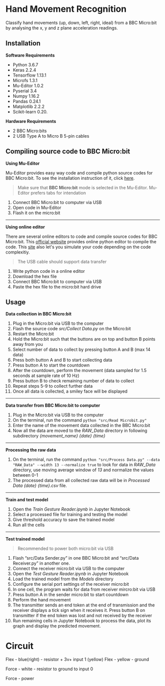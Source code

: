 # Hand Movement Recognition
 Classify hand movements (up, down, left, right, ideal) from a BBC Micro:bit by analysing the x, y and z plane acceleration readings.

## Installation
**Software Requirements**
- Python 3.6.7
- Keras 2.2.4
- Tensorflow 1.13.1
- Microfs 1.3.1
- Mu-Editor 1.0.2
- Pyserial 3.4
- Numpy 1.16.2
- Pandas 0.24.1
- Matplotlib 2.2.2
- Scikit-learn 0.20.

**Hardware Requirements**
- 2 BBC Micro:bits
- 2 USB Type A to Micro B 5-pin cables

## Compiling source code to BBC Micro:bit
**Using Mu-Editor**

Mu-Editor provides easy way code and compile python source codes for BBC Micro:bit.
To see the installation instruction of it, click [here](https://codewith.mu/en/download).
> Make sure that **BBC Micro:bit** mode is selected in the Mu-Editor.
> Mu-Editor prefers tabs for intendation
1. Connect BBC Micro:bit to computer via USB
2. Open code in Mu-Editor
3. Flash it on the micro:bit
---
**Using online editor**

There are several online editors to code and compile source codes for BBC Micro:bit.
This [official website](https://microbit.org/code/) provides online python editor to compile the code.
This [site](https://create.withcode.uk/) also let's you simulate your code depending on the code complexitiy.
> The USB cable should support data transfer
1. Write python code in a online editor
2. Download the hex file
4. Connect BBC Micro:bit to computer via USB
3. Paste the hex file to the micro:bit hard drive

## Usage
**Data collection in BBC Micro:bit**
1. Plug in the Micro:bit via USB to the computer
2. Flash the source code *src/Collect Data.py* on the Micro:bit
4. Restart the Micro:bit
5. Hold the Micro:bit such that the buttons are on top and button B points away from you
6. Select number of data to collect by pressing button A and B (max 14 data)
7. Press both button A and B to start collecting data
8. Press button A to start the countdown
9. After the countdown, perform the movement (data sampled for 1.5 seconds at sample rate of 10 Hz)
10. Press button B to check remaining number of data to collect
12. Repeat steps 5-9 to collect further data
13. Once all data is collected, a smiley face will be displayed
---
**Data transfer from BBC Micro:bit to computer**
1. Plug in the Micro:bit via USB to the computer
2. On the terminal, run the command ```python "src/Read Microbit.py"```
3. Enter the name of the movement data collected in the BBC Micro:bit
4. Now all the data are moved to the *RAW_Data* directory in following subdirectory *{movement_name} {date} {time}*
---
**Processing the raw data**
1. On the terminal, run the command ```python "src/Process Data.py" --data "RAW_Data" --width 13 --normalize true```
to look for data in *RAW_Data* directory, use moving average window of *13* and normalize the values between 0-1
2. The processed data from all collected raw data will be in *Processed Data {date} {time}.csv* file.
---
**Train and test model**
1. Open the *Train Gesture Reader.ipynb* in Jupyter Notebook
2. Select a processed file for training and testing the model
3. Give threshold accuracy to save the trained model
4. Run all the cells
---
**Test trained model**
> Recommended to power both micro:bit via USB
1. Flash “src/Data Sender.py” in one BBC Micro:bit and “src/Data Receiver.py” in another one.
2. Connect the receiver micro:bit via USB to the computer
3. Open the *Test Gesture Reader.ipynb* in Jupyter Notebook
4. Load the trained model from the *Models* directory
5. Configure the serial port settings of the receiver micro:bit
6. In one cell, the program waits for data from receiver mircro:bit via USB
7. Press button A in the sender micro:bit to start countdown
8. Perform the hand movement
9. The transmitter sends an end token at the end of transmission and the receiver displays a tick sign when it receives it.
Press button B on transmitter if the end token was lost and not received by the receiver
10. Run remaining cells in Jupyter Notebook to process the data, plot its graph and display the predicted movement.






# Circuit

Flex - blue(right) - resistor + 3v+ input 1 (yellow)
Flex - yellow - ground

Force - white - resistor to ground to input 0

Force - power
